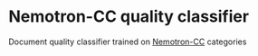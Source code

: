 # Nemotron-CC quality classifier

Document quality classifier trained on [Nemotron-CC](https://data.commoncrawl.org/contrib/Nemotron/Nemotron-CC/index.html) categories
